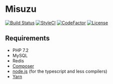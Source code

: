 # Misuzu
[![Build Status](https://api.travis-ci.org/flashwave/misuzu.svg)](https://travis-ci.org/flashwave/misuzu)
[![StyleCI](https://styleci.io/repos/114177358/shield)](https://styleci.io/repos/114177358)
[![CodeFactor](https://www.codefactor.io/repository/github/flashwave/misuzu/badge)](https://www.codefactor.io/repository/github/flashwave/misuzu)
[![License](https://poser.pugx.org/flashwave/misuzu/license)](https://packagist.org/packages/flashwave/misuzu)

## Requirements
 - PHP 7.2
 - MySQL
 - Redis
 - [Composer](https://getcomposer.org/)
 - [node.js](https://nodejs.org/) (for the typescript and less compilers)
 - [Yarn](https://yarnpkg.com/)
 